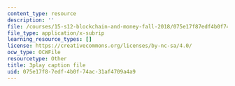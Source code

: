 ```yaml
---
content_type: resource
description: ''
file: /courses/15-s12-blockchain-and-money-fall-2018/075e17f87edf4b0f74ac31af4709a4a9_eGNSuTBc60.srt
file_type: application/x-subrip
learning_resource_types: []
license: https://creativecommons.org/licenses/by-nc-sa/4.0/
ocw_type: OCWFile
resourcetype: Other
title: 3play caption file
uid: 075e17f8-7edf-4b0f-74ac-31af4709a4a9
---
```

